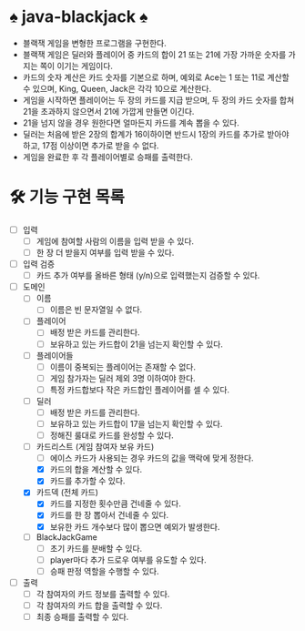 # ♠️ java-blackjack ♠️

- 블랙잭 게임을 변형한 프로그램을 구현한다.
- 블랙잭 게임은 딜러와 플레이어 중 카드의 합이 21 또는 21에 가장 가까운 숫자를 가지는 쪽이 이기는 게임이다.
- 카드의 숫자 계산은 카드 숫자를 기본으로 하며, 예외로 Ace는 1 또는 11로 계산할 수 있으며, King, Queen, Jack은 각각 10으로 계산한다.
- 게임을 시작하면 플레이어는 두 장의 카드를 지급 받으며, 두 장의 카드 숫자를 합쳐 21을 초과하지 않으면서 21에 가깝게 만들면 이긴다.
- 21을 넘지 않을 경우 원한다면 얼마든지 카드를 계속 뽑을 수 있다.
- 딜러는 처음에 받은 2장의 합계가 16이하이면 반드시 1장의 카드를 추가로 받아야 하고, 17점 이상이면 추가로 받을 수 없다.
- 게임을 완료한 후 각 플레이어별로 승패를 출력한다.

# 🛠️ 기능 구현 목록

- [ ] 입력
    - [ ] 게임에 참여할 사람의 이름을 입력 받을 수 있다.
    - [ ] 한 장 더 받을지 여부를 입력 받을 수 있다.
- [ ] 입력 검증
    - [ ] 카드 추가 여부를 올바른 형태 (y/n)으로 입력했는지 검증할 수 있다.
- [ ] 도메인
    - [ ] 이름
        - [ ] 이름은 빈 문자열일 수 없다.
    - [ ] 플레이어
        - [ ] 배정 받은 카드를 관리한다.
        - [ ] 보유하고 있는 카드합이 21을 넘는지 확인할 수 있다.
    - [ ] 플레이어들
        - [ ] 이름이 중복되는 플레이어는 존재할 수 없다.
        - [ ] 게임 참가자는 딜러 제외 3명 이하여야 한다.
        - [ ] 특정 카드합보다 작은 카드합인 플레이어를 셀 수 있다.
    - [ ] 딜러
        - [ ] 배정 받은 카드를 관리한다.
        - [ ] 보유하고 있는 카드합이 17을 넘는지 확인할 수 있다.
        - [ ] 정해진 룰대로 카드를 완성할 수 있다.
    - [ ] 카드리스트 (게임 참여자 보유 카드)
        - [ ] 에이스 카드가 사용되는 경우 카드의 값을 맥락에 맞게 정한다.
        - [x] 카드의 합을 계산할 수 있다.
        - [x] 카드를 추가할 수 있다.
    - [x] 카드덱 (전체 카드)
        - [x] 카드를 지정한 횟수만큼 건네줄 수 있다.
        - [x] 카드를 한 장 뽑아서 건네줄 수 있다.
        - [x] 보유한 카드 개수보다 많이 뽑으면 예외가 발생한다.
    - [ ] BlackJackGame
        - [ ] 초기 카드를 분배할 수 있다.
        - [ ] player마다 추가 드로우 여부를 유도할 수 있다.
        - [ ] 승패 판정 역할을 수행할 수 있다.
- [ ] 출력
    - [ ] 각 참여자의 카드 정보를 출력할 수 있다.
    - [ ] 각 참여자의 카드 합을 출력할 수 있다.
    - [ ] 최종 승패를 출력할 수 있다.

